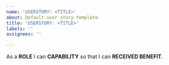 ```yaml
---
name: 'USERSTORY: <TITLE>'
about: Default user story template
title: 'USERSTORY: <TITLE>'
labels: ''
assignees: ''

---
```


As a **ROLE** I can **CAPABILITY** so that I can **RECEIVED BENEFIT**.

